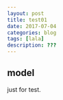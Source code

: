 ```yaml
---
layout: post
title: test01
date: 2017-07-04
categories: blog
tags: [lala]
description: ???
---
```


## model

just for test.
